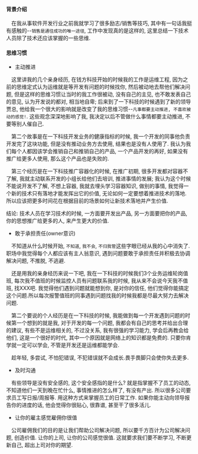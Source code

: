 #### 背景介绍

&emsp;在我从事软件开发行业之前我就学习了很多励志/销售等技巧, 其中有一句话我挺有感触的--`销售是通往成功的唯一途径`, 工作中发现真的是这样的, 这里总结一下技术人员除了技术还应该掌握的一些思维.


#### 思维习惯

* 主动推进

&emsp;这里讲我的几个亲身经历, 在钱方科技开始的时候我的工作是运维工程, 因为之前的思维定式认为运维就是等开发有问题的时候找你, 然后被动地去帮他们解决问题, 但是这样的思维习惯让当时的我工作很被动, 没有自己的主见, 也不敢发表自己的意见, 认为开发说的都对, 相当地自卑; 后来到了一下科技的时候遇到了新的领导贾总, 他给我一个很大的影响就是改变了我的思维习惯--`凡事都要主动推进, 不喜欢被动的感觉!`. 这些观念深深地影响了我, 我决定以后不管做什么事情都要主动推进, 不要等别人催自己.

&emsp;第二个故事是在一下科技开发业务的健康指标的时候, 我一个开发的同事他负责开发完了这块功能, 但是没有推动业务方去使用, 结果也是没有人使用了. 我认为我们每个人都因该学会推销自己和推销自己的产品, 一个产品开发的再好, 如果没有推广给更多人使用, 那么这个产品也是失败的. 

&emsp;第三个经历是在一下科技推广容器化的时候, 在推广初期, 很多开发都对容器不了解, 我就主动联系开发的小组长给他们去培训, 推进事情的发展; 我认为这个时候不能说开发不了解, 不想上容器, 我就去埋头学习容器知识, 做别的事情, 我觉得一个新的技术只有落地才能发挥出它的价值, 无论如何一定要想着推进技术的落地. 所以应该把更多时间花在根据目前的场景如何让新技术落地并产生价值.

结论: 技术人员在学习技术的时候, 一方面要开发出产品, 另一方面要把你的产品, 你的思想推广给更多的人, 来产生更大的价值.

* 敢于承担责任(owner意识)

&emsp;不知道从什么时候开始, `不知道`, `我不会`, `不归我管`这些字眼已经从我的心中消失了. 职场中我觉得每个人都应该有主人翁意识, 遇到问题要敢于承担责任并积极去协调解决问题, 不推脱, 不逃避.

&emsp;还是用我的亲身经历来说一下吧, 我在一下科技的时候我们3个业务运维轮岗值班, 每次我不值班的时候监控人员有问题联系我的时候, 我从来不会说今天我不值班, 找XXX吧. 我觉得他们遇到问题就能想到你, 是对你的信任, 他们觉得你能搞定这个问题.所以每次报警值班的同事遇到问题找我的时候我都是尽最大努力去解决问题.

&emsp;第二个要说的个人经历是在一下科技的时候, 我能做到每一个开发遇到问题的时候第一个想到的就是我, 对于开发的每一个问题, 我都会有自己的思考并给出合理的建议, 有些不是运维相关的, 不过没关系, 我有很强的学习能力, 学会后再教会给他们, 这是一个很好的时代, 其中一个原因就是网络上的知识都是免费的. 只要你肯学就一定可以学会, 不管是开发还是运维都能学会.

&emsp;趁年轻, 多尝试, 不怕犯错误, 不犯错误就不会成长.畏手畏脚只会使你失去更多.

* 及时沟通

&emsp;有些领导是没有安全感的, 这个安全感指的是什么? 就是指掌握不了员工的动态, 不知道他们一天到晚在忙什么, 事情推进的怎么样了, 有没有产出. 所以很多公司要求员工写日报/周报等. 用这种方式来掌握员工的日常工作. 如果你能主动向领导报告你的进度的话, 他会觉得你很贴心, 很靠谱, 甚至干了很多活儿. 

* 让你的雇主感觉雇佣你很值

&emsp;公司雇佣我们的目的是让我们帮助公司解决问题, 所以要千方百计为公司解决问题, 创造价值. 让你的上司, 让你的公司感觉很值. 这就要求我们要不断学习, 不断更新自己, 超出上司对你的期望. 